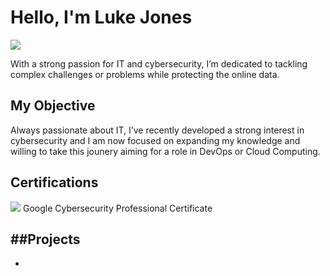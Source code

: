 # Hello, I'm Luke Jones
<a href="https://www.linkedin.com/in/luke-jones-22b343343/"><img src="https://img.shields.io/badge/-LinkedIn-0072b1?&style=for-the-badge&logo=linkedin&logoColor=white" /></a>

With a strong passion for IT and cybersecurity, I’m dedicated to tackling complex challenges or problems while protecting the online data.

## My Objective
Always passionate about IT, I’ve recently developed a strong interest in cybersecurity and I am now focused on expanding my knowledge and willing to take this jounery aiming for a role in DevOps or Cloud Computing.

## Certifications
<img src="https://img.shields.io/badge/-Coursera-0056D2?&style=for-the-badge&logo=Coursera&logoColor=white" />     Google Cybersecurity Professional Certificate

##Projects
- 
-
